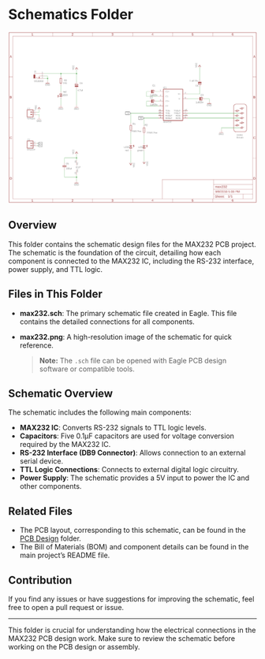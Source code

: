 # Schematics Folder

![Schematic Image](./max232.png)
## Overview
This folder contains the schematic design files for the MAX232 PCB project. The schematic is the foundation of the circuit, detailing how each component is connected to the MAX232 IC, including the RS-232 interface, power supply, and TTL logic.

## Files in This Folder
- **max232.sch**: The primary schematic file created in Eagle. This file contains the detailed connections for all components.
- **max232.png**: A high-resolution image of the schematic for quick reference.
  
  > **Note:** The `.sch` file can be opened with Eagle PCB design software or compatible tools.

## Schematic Overview
The schematic includes the following main components:
- **MAX232 IC**: Converts RS-232 signals to TTL logic levels.
- **Capacitors**: Five 0.1µF capacitors are used for voltage conversion required by the MAX232 IC.
- **RS-232 Interface (DB9 Connector)**: Allows connection to an external serial device.
- **TTL Logic Connections**: Connects to external digital logic circuitry.
- **Power Supply**: The schematic provides a 5V input to power the IC and other components.

## Related Files
- The PCB layout, corresponding to this schematic, can be found in the [PCB Design](../pcb_design) folder.
- The Bill of Materials (BOM) and component details can be found in the main project’s README file.

## Contribution
If you find any issues or have suggestions for improving the schematic, feel free to open a pull request or issue.

---

This folder is crucial for understanding how the electrical connections in the MAX232 PCB design work. Make sure to review the schematic before working on the PCB design or assembly.
